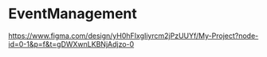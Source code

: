 # EventManagement
https://www.figma.com/design/yH0hFIxgIiyrcm2jPzUUYf/My-Project?node-id=0-1&p=f&t=gDWXwnLKBNjAdjzo-0
